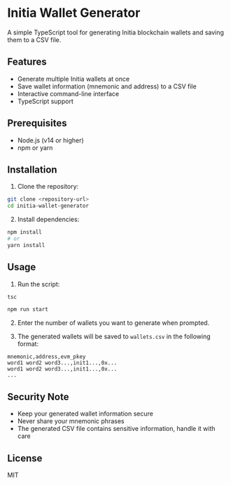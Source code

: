 # Initia Wallet Generator

A simple TypeScript tool for generating Initia blockchain wallets and saving them to a CSV file.

## Features

- Generate multiple Initia wallets at once
- Save wallet information (mnemonic and address) to a CSV file
- Interactive command-line interface
- TypeScript support

## Prerequisites

- Node.js (v14 or higher)
- npm or yarn

## Installation

1. Clone the repository:
```bash
git clone <repository-url>
cd initia-wallet-generator
```

2. Install dependencies:
```bash
npm install
# or
yarn install
```

## Usage

1. Run the script:
```bash
tsc
```
```bash
npm run start
```

2. Enter the number of wallets you want to generate when prompted.

3. The generated wallets will be saved to `wallets.csv` in the following format:
```csv
mnemonic,address,evm_pkey
word1 word2 word3...,init1...,0x...
word1 word2 word3...,init1...,0x...
...
```

## Security Note

- Keep your generated wallet information secure
- Never share your mnemonic phrases
- The generated CSV file contains sensitive information, handle it with care

## License

MIT 
